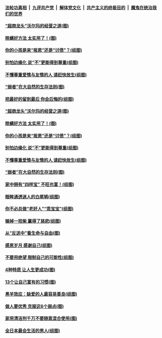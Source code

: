 ####  [法轮功真相](../../../../basic/blob/master/README.md?t=09030626) &nbsp;|&nbsp; [九评共产党](../../../../9ping.md/blob/master/README.md?t=09030626) &nbsp;|&nbsp; [解体党文化](../../../../jtdwh.md/blob/master/README.md?t=09030626)  &nbsp;|&nbsp; [共产主义的终极目的](../../../../gczydzjmd.md/blob/master/README.md?t=09030626) &nbsp;|&nbsp; [魔鬼在统治我们的世界](../../../../mgztzwmdsj.md/blob/master/README.md?t=09030626) 

#### [“超商龙头”沃尔玛的经营之道(图)](../pages/p8/905459.md?t=09030626) 

#### [除螨好方法 太实用了！(图)](../pages/p8/905793.md?t=09030626) 

#### [你的小孩是来“报恩”还是“讨债”？(组图)](../pages/p8/905242.md?t=09030626) 

#### [别怕边缘化 说“不”更能得到尊重(组图)](../pages/p8/905729.md?t=09030626) 

#### [不懂尊重爱情与友情的人 请赶快放生(组图)](../pages/p8/905758.md?t=09030626) 

#### [“弱者”在大自然的生存法则(图)](../pages/p8/905465.md?t=09030626) 

#### [把最好的留到最后 你会后悔的(组图)](../pages/p8/905413.md?t=09030626) 

#### [“超商龙头”沃尔玛的经营之道(图)](../pages/p8/905459.md?t=09030626) 

#### [除螨好方法 太实用了！(图)](../pages/p8/905793.md?t=09030626) 

#### [你的小孩是来“报恩”还是“讨债”？(组图)](../pages/p8/905242.md?t=09030626) 

#### [别怕边缘化 说“不”更能得到尊重(组图)](../pages/p8/905729.md?t=09030626) 

#### [不懂尊重爱情与友情的人 请赶快放生(组图)](../pages/p8/905758.md?t=09030626) 

#### [“弱者”在大自然的生存法则(图)](../pages/p8/905465.md?t=09030626) 

#### [家中拥有“四样宝” 不旺也富！(组图)](../pages/p8/905766.md?t=09030626) 

#### [眼眸通透迷人的白尾鸲(组图)](../pages/p8/905742.md?t=09030626) 

#### [你不必总做“老好人”“乖宝宝”(组图)](../pages/p8/905417.md?t=09030626) 

#### [输掉一担柴 赢得了慈悲(组图)](../pages/p8/905528.md?t=09030626) 

#### [从“反送中”看生命与自由(图)](../pages/p8/905218.md?t=09030626) 

#### [感恩岁月 感谢自己(组图)](../pages/p8/905639.md?t=09030626) 

#### [不要用绝望 限制自己的可能性(组图)](../pages/p8/905416.md?t=09030626) 

#### [4种特质 让人生更成功(图)](../pages/p8/905421.md?t=09030626) 

#### [13个让自己富有的习惯(图)](../pages/p8/905225.md?t=09030626) 

#### [黑羊效应：缺爱的人最容易善良(组图)](../pages/p8/905414.md?t=09030626) 

#### [做人要优秀 克服这6个弱点(图)](../pages/p8/904882.md?t=09030626) 

#### [家用清洁剂千万不要随意混合使用(图)](../pages/p8/905097.md?t=09030626) 

#### [全日本最会生活的男人(组图)](../pages/p8/905157.md?t=09030626) 

